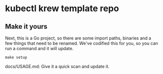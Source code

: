 # kubectl krew template repo

## Make it yours

Next, this is a Go project, so there are some import paths, binaries and a few things that need to be renamed. We've codified this for you, so you can run a command and it will update.

```shell
make setup
```


docs/USAGE.md: Give it a quick scan and update it.

